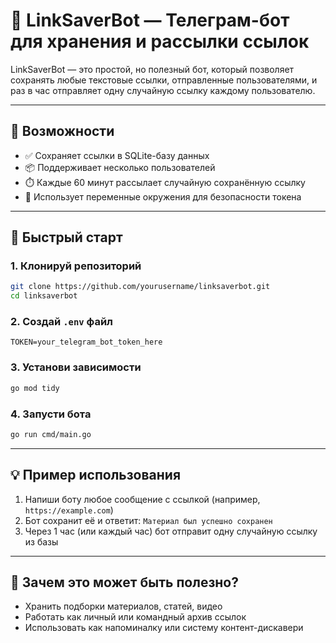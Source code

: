 # 📎 LinkSaverBot — Телеграм-бот для хранения и рассылки ссылок

LinkSaverBot — это простой, но полезный бот, который позволяет сохранять любые текстовые ссылки, отправленные пользователями, и раз в час отправляет одну случайную ссылку каждому пользователю.

---

## 🔧 Возможности

- ✅ Сохраняет ссылки в SQLite-базу данных
- 📦 Поддерживает несколько пользователей
- ⏱️ Каждые 60 минут рассылает случайную сохранённую ссылку
- 🔐 Использует переменные окружения для безопасности токена

---

## 🚀 Быстрый старт

### 1. Клонируй репозиторий

```bash
git clone https://github.com/yourusername/linksaverbot.git
cd linksaverbot
```

### 2. Создай `.env` файл

```env
TOKEN=your_telegram_bot_token_here
```

### 3. Установи зависимости

```bash
go mod tidy
```

### 4. Запусти бота

```bash
go run cmd/main.go
```

---

## 💡 Пример использования

1. Напиши боту любое сообщение с ссылкой (например, `https://example.com`)
2. Бот сохранит её и ответит: `Материал был успешно сохранен`
3. Через 1 час (или каждый час) бот отправит одну случайную ссылку из базы

---

## 📎 Зачем это может быть полезно?

* Хранить подборки материалов, статей, видео
* Работать как личный или командный архив ссылок
* Использовать как напоминалку или систему контент-дискавери